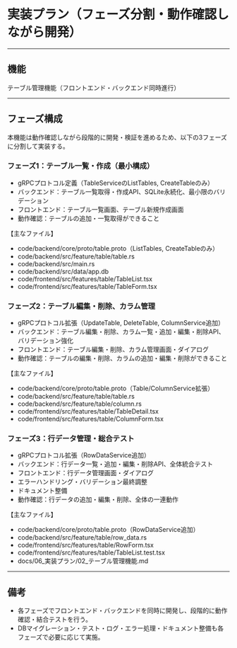 
# 実装プラン（フェーズ分割・動作確認しながら開発）

---

## 機能

テーブル管理機能（フロントエンド・バックエンド同時進行）

---

## フェーズ構成

本機能は動作確認しながら段階的に開発・検証を進めるため、以下の3フェーズに分割して実装する。

### フェーズ1：テーブル一覧・作成（最小構成）
- gRPCプロトコル定義（TableServiceのListTables, CreateTableのみ）
- バックエンド：テーブル一覧取得・作成API、SQLite永続化、最小限のバリデーション
- フロントエンド：テーブル一覧画面、テーブル新規作成画面
- 動作確認：テーブルの追加・一覧取得ができること

【主なファイル】
- code/backend/core/proto/table.proto（ListTables, CreateTableのみ）
- code/backend/src/feature/table/table.rs
- code/backend/src/main.rs
- code/backend/src/data/app.db
- code/frontend/src/features/table/TableList.tsx
- code/frontend/src/features/table/TableForm.tsx

### フェーズ2：テーブル編集・削除、カラム管理
- gRPCプロトコル拡張（UpdateTable, DeleteTable, ColumnService追加）
- バックエンド：テーブル編集・削除、カラム一覧・追加・編集・削除API、バリデーション強化
- フロントエンド：テーブル編集・削除、カラム管理画面・ダイアログ
- 動作確認：テーブルの編集・削除、カラムの追加・編集・削除ができること

【主なファイル】
- code/backend/core/proto/table.proto（Table/ColumnService拡張）
- code/backend/src/feature/table/table.rs
- code/backend/src/feature/table/column.rs
- code/frontend/src/features/table/TableDetail.tsx
- code/frontend/src/features/table/ColumnForm.tsx

### フェーズ3：行データ管理・総合テスト
- gRPCプロトコル拡張（RowDataService追加）
- バックエンド：行データ一覧・追加・編集・削除API、全体統合テスト
- フロントエンド：行データ管理画面・ダイアログ
- エラーハンドリング・バリデーション最終調整
- ドキュメント整備
- 動作確認：行データの追加・編集・削除、全体の一連動作

【主なファイル】
- code/backend/core/proto/table.proto（RowDataService追加）
- code/backend/src/feature/table/row_data.rs
- code/frontend/src/features/table/RowForm.tsx
- code/frontend/src/features/table/TableList.test.tsx
- docs/06_実装プラン/02_テーブル管理機能.md

---

## 備考
- 各フェーズでフロントエンド・バックエンドを同時に開発し、段階的に動作確認・結合テストを行う。
- DBマイグレーション・テスト・ログ・エラー処理・ドキュメント整備も各フェーズで必要に応じて実施。